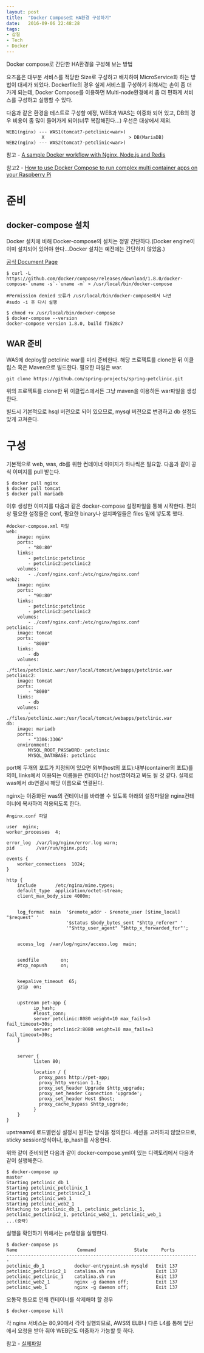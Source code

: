 ```yaml
---
layout: post
title:  "Docker Compose로 HA환경 구성하기"
date:   2016-09-06 22:48:28
tags:
- 삽질
- Tech
- Docker
---
```


Docker compose로 간단한 HA환경을 구성해 보는 방법

요즈음은 대부분 서비스를 적당한 Size로 구성하고 배치하여 MicroService화 하는 방법이 대세가 되었다. Dockerfile의 경우 실제 서비스를 구성하기 위해서는 손이 좀 더 가게 되는데, Docker Compose를 이용하면 Multi-node환경에서 좀 더 편하게 서비스를 구성하고 실행할 수 있다.

다음과 같은 환경을 테스트로 구성할 예정, WEB과 WAS는 이중화 되어 있고, DB의 경우 비용이 좀 많이 들어가게 되어(너무 복잡해진다...) 우선은 대상에서 제외.

    WEB1(nginx) --- WAS1(tomcat7-petclinic<war>)
                 X                               > DB(MariaDB)
    WEB2(nginx) --- WAS2(tomcat7-petclinic<war>)            


참고 - [A sample Docker workflow with Nginx, Node.js and Redis](http://anandmanisankar.com/posts/docker-container-nginx-node-redis-example/)

참고2 - [How to use Docker Compose to run complex multi container apps on your Raspberry Pi](http://blog.hypriot.com/post/docker-compose-nodejs-haproxy/)


# 준비

## docker-compose 설치

Docker 설치에 비해 Docker-compose의 설치는 정말 간단하다.(Docker engine이 이미 설치되어 있어야 한다...Docker 설치는 예전에는 간단하지 않았음.)

[공식 Document Page](https://docs.docker.com/compose/install/)

    $ curl -L https://github.com/docker/compose/releases/download/1.8.0/docker-compose-`uname -s`-`uname -m` > /usr/local/bin/docker-compose

    #Permission denied 오류가 /usr/local/bin/docker-compose에서 나면
    #sudo -i 후 다시 실행

    $ chmod +x /usr/local/bin/docker-compose
    $ docker-compose --version
    docker-compose version 1.8.0, build f3628c7

## WAR 준비

WAS에 deploy할 petclinic war를 미리 준비한다. 해당 프로젝트를 clone한 뒤 이클립스 혹은 Maven으로 빌드한다. 필요한 파일은 war.

    git clone https://github.com/spring-projects/spring-petclinic.git

위의 프로젝트를 clone한 뒤 이클립스에서든 그냥 maven을 이용하든 war파일을 생성한다.

빌드시 기본적으로 hsql 버전으로 되어 있으므로, mysql 버전으로 변경하고 db 설정도 맞게 고쳐준다.

# 구성

기본적으로 web, was, db를 위한 컨테이너 이미지가 하나씩은 필요함. 다음과 같이 공식 이미지를 pull 받는다.

    $ docker pull nginx
    $ docker pull tomcat
    $ docker pull mariadb

이후 생성한 이미지를 다음과 같은 docker-compose 설정파일을 통해 시작한다. 편의상 필요한 설정들은 conf, 필요한 binary나 설치파일들은 files 밑에 넣도록 했다.

    #docker-compose.xml 파일
    web:
        image: nginx
        ports:
            - "80:80"
        links:
            - petclinic:petclinic
            - petclinic2:petclinic2
        volumes:
            - ./conf/nginx.conf:/etc/nginx/nginx.conf
    web2:
        image: nginx
        ports:
            - "90:80"
        links:
            - petclinic:petclinic
            - petclinic2:petclinic2
        volumes:
            - ./conf/nginx.conf:/etc/nginx/nginx.conf
    petclinic:
        image: tomcat
        ports:
            - "8080"
        links:
            - db
        volumes:
            - ./files/petclinic.war:/usr/local/tomcat/webapps/petclinic.war
    petclinic2:
        image: tomcat
        ports:
            - "8080"
        links:
            - db
        volumes:
            - ./files/petclinic.war:/usr/local/tomcat/webapps/petclinic.war
    db:
        image: mariadb
        ports:
            - "3306:3306"
        environment:
            MYSQL_ROOT_PASSWORD: petclinic
            MYSQL_DATABASE: petclinic

port에 두개의 포트가 지정되어 있으면 외부(host의 포트):내부(container의 포트)를 의미, links에서 이용되는 이름들은 컨테이너간 host명이라고 봐도 될 것 같다. 실제로 was에서 db연결시 해당 이름으로 연결된다.

nginx는 이중화된 was의 컨테이너를 바라볼 수 있도록 아래의 설정파일을 nginx컨테이너에 복사하여 적용되도록 한다.

    #nginx.conf 파일

    user  nginx;
    worker_processes  4;

    error_log  /var/log/nginx/error.log warn;
    pid        /var/run/nginx.pid;

    events {
        worker_connections  1024;
    }

    http {
        include       /etc/nginx/mime.types;
        default_type  application/octet-stream;
        client_max_body_size 4000m;


        log_format  main  '$remote_addr - $remote_user [$time_local] "$request" '
                          '$status $body_bytes_sent "$http_referer" '
                          '"$http_user_agent" "$http_x_forwarded_for"';


        access_log  /var/log/nginx/access.log  main;


        sendfile        on;
        #tcp_nopush     on;


        keepalive_timeout  65;
        gzip  on;


        upstream pet-app {
              ip_hash;
              #least_conn;
              server petclinic:8080 weight=10 max_fails=3 fail_timeout=30s;
              server petclinic2:8080 weight=10 max_fails=3 fail_timeout=30s;
        }


        server {
              listen 80;

              location / {
                proxy_pass http://pet-app;
                proxy_http_version 1.1;
                proxy_set_header Upgrade $http_upgrade;
                proxy_set_header Connection 'upgrade';
                proxy_set_header Host $host;
                proxy_cache_bypass $http_upgrade;
              }
        }
    }

upstream에 로드밸런싱 설정시 원하는 방식을 정의한다. 세션을 고려하지 않았으므로, sticky session방식이나, ip_hash를 사용한다.

위와 같이 준비되면 다음과 같이 docker-compose.yml이 있는 디렉토리에서 다음과 같이 실행해준다.

    $ docker-compose up                                                                    master
    Starting petclinic_db_1
    Starting petclinic_petclinic_1
    Starting petclinic_petclinic2_1
    Starting petclinic_web_1
    Starting petclinic_web2_1
    Attaching to petclinic_db_1, petclinic_petclinic_1, petclinic_petclinic2_1, petclinic_web2_1, petclinic_web_1
    ...(중략)

실행을 확인하기 위해서는 ps명령을 실행한다.

    $ docker-compose ps                                                                     
    Name                      Command              State     Ports
    -----------------------------------------------------------------------
    petclinic_db_1           docker-entrypoint.sh mysqld   Exit 137         
    petclinic_petclinic2_1   catalina.sh run               Exit 137         
    petclinic_petclinic_1    catalina.sh run               Exit 137         
    petclinic_web2_1         nginx -g daemon off;          Exit 137         
    petclinic_web_1          nginx -g daemon off;          Exit 137         

오동작 등으로 인해 컨테이너를 삭제해야 할 경우

    $ docker-compose kill

각 nginx 서비스는 80,90에서 각각 실행되므로, AWS의 ELB나 다른 L4를 통해 앞단에서 요청을 받아 줘야 WEB단도 이중화가 가능할 듯 하다.

참고 - [실제파일](https://github.com/skaqud/template/tree/master/docker-compose/petclinic)
